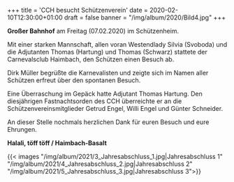 +++
title = 'CCH besucht Schützenverein'
date = 2020-02-10T12:30:00+01:00
draft = false
banner = "/img/album/2020/Bild4.jpg"
+++

**Großer Bahnhof** am Freitag (07.02.2020) im Schützenheim.

Mit einer starken Mannschaft, allen voran Westendlady Silvia (Svoboda) und die Adjutanten Thomas (Hartung) und Thomas (Schwarz) stattete der Carnevalsclub Haimbach, den Schützen einen Besuch ab.

Dirk Müller begrüßte die Karnevalisten und zeigte sich im Namen aller Schützen erfreut über den spontanen Besuch.

Eine Überraschung im Gepäck hatte Adjutant Thomas Hartung. Den diesjährigen Fastnachtsorden des CCH überreichte er an die Schützenvereinsmitglieder Getrud Engel, Willi Engel und Günter Schneider.

An dieser Stelle nochmals herzlichen Dank für euren Besuch und eure Ehrungen.

**Halali, töff töff / Haimbach-Basalt**


{{< images "/img/album/2021/3_Jahresabschluss_1.jpg|Jahresabschluss 1" "/img/album/2021/4_Jahresabschluss_2.jpg|Jahresabschluss 2" "/img/album/2021/5_Jahresabschluss_3.jpg|Jahresabschluss 3">}}